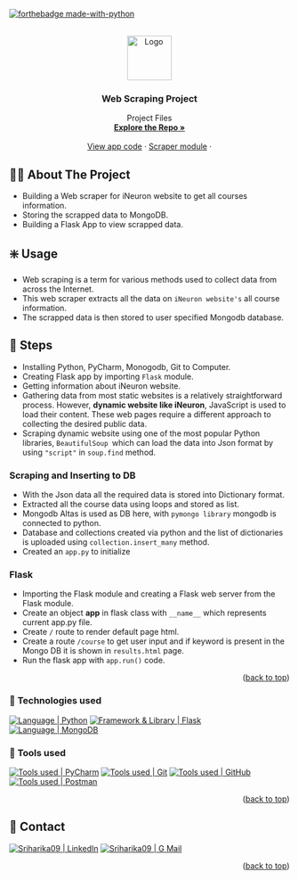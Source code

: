 <div id="top"></div>

[![forthebadge made-with-python](http://ForTheBadge.com/images/badges/made-with-python.svg)](https://www.python.org/)

<!-- PROJECT LOGO -->
<br />
<div align="center">
  <a href="https://github.com/Sriharika09">
    <img src="https://cdn-icons-png.flaticon.com/512/3408/3408473.png" alt="Logo" width="80" height="80"/> 
  </a>

<h3 align="center">Web Scraping Project</h3>

  <p align="center">
    Project Files
    <br />
    <a href="https://github.com/Sriharika09/Flask_app_project"><strong>Explore the Repo »</strong></a>
    <br />
    <br />
    <a href="https://github.com/Sriharika09/Flask_app_project/blob/main/app.py">View app code</a>
    ·
    <a href="https://github.com/Sriharika09/Flask_app_project/blob/main/Scrapper.py"> Scraper module</a>
    ·
  </p>
</div>


<!-- ABOUT THE PROJECT -->
## 👨‍💻 About The Project
* Building a Web scraper for iNeuron website to get all courses information.
* Storing the scrapped data to MongoDB.
* Building a Flask App to view scrapped data.

<!-- USAGE -->
## ❇️ Usage
*  Web scraping is a term for various methods used to collect data from across the Internet.
*  This web scraper extracts all the data on `iNeuron website's` all course information.
*  The scrapped data is then stored to user specified Mongodb database.

<!-- STEPS -->
## 📌 Steps

* Installing Python, PyCharm, Monogodb, Git to Computer.
* Creating Flask app by importing `Flask` module.
* Getting information about iNeuron website.
* Gathering data from most static websites is a relatively straightforward process. However, **dynamic website like iNeuron**, JavaScript is used to load their content. These web pages require a different approach to collecting the desired public data.
* Scraping dynamic website using one of the most popular Python libraries, `BeautifulSoup `which can load the data into Json format by using `"script"` in `soup.find` method.

### Scraping and Inserting to DB
* With the Json data all the required data is stored into Dictionary format.
* Extracted all the course data using loops and stored as list.
* Mongodb Altas is used as DB here, with `pymongo library` mongodb is connected to python.
* Database and collections created via python and the list of dictionaries is uploaded using `collection.insert_many` method.
* Created an `app.py` to initialize

### Flask
* Importing the Flask module and creating a Flask web server from the Flask module.
* Create an object **app** in flask class with `__name__` which represents current app.py file.
* Create `/` route to render default page html.
* Create a route `/course` to get user input and if keyword is present in the Mongo DB it is shown in `results.html` page.
* Run the flask app with `app.run()` code.

<p align="right">(<a href="#top">back to top</a>)</p>




### 🧰 **Technologies used**
[![Language | Python](https://img.shields.io/badge/Python-eeeeee?style=for-the-badge&logo=python&logoColor=ffffff&labelColor=3776AB)][python]
[![Framework & Library | Flask](https://img.shields.io/badge/Flask-eeeeee?style=for-the-badge&logo=flask&logoColor=000000&labelColor=fefefe)][flask]
[![Language | MongoDB](https://img.shields.io/badge/Mongo_DB-eeeeee?style=for-the-badge&logo=mongodb&logoColor=47A248&labelColor=fefefe)][mongodb]

### 🔧 **Tools used**
[![Tools used | PyCharm](https://img.shields.io/badge/PyCharm-eeeeee?style=for-the-badge&logo=PyCharm&logoColor=008000&labelColor=2C2C32)][PyCharm]
[![Tools used | Git](https://img.shields.io/badge/Git-eeeeee?style=for-the-badge&logo=git&logoColor=F05032&labelColor=f0efe7)][git]
[![Tools used | GitHub](https://img.shields.io/badge/Github-eeeeee?style=for-the-badge&logo=github&logoColor=ffffff&labelColor=181717)][github]
[![Tools used | Postman](https://img.shields.io/badge/Postman-eeeeee?style=for-the-badge&logo=postman&logoColor=FF6C37&labelColor=fefefe)][postman]
<p align="right">(<a href="#top">back to top</a>)</p>


<!-- CONTACT -->
## 📌 Contact
[![Sriharika09 | LinkedIn](https://img.shields.io/badge/Sriharika-eeeeee?style=for-the-badge&logo=linkedin&logoColor=ffffff&labelColor=0A66C2)][reach_linkedin]
[![Sriharika09 | G Mail](https://img.shields.io/badge/Sriharika-eeeeee?style=for-the-badge&logo=gmail&logoColor=ffffff&labelColor=EA4335)][reach_gmail]

<p align="right">(<a href="#top">back to top</a>)</p>




<!-- MARKDOWN LINKS  -->

<!-- Tools Used -->
[PyCharm]: https://code.visualstudio.com/
[postman]: https://www.postman.com/
[git]: https://git-scm.com/
[github]: https://github.com/
[microsoft_azure]: https://azure.microsoft.com/en-in/features/azure-portal/
[python]: https://www.python.org/
[mongodb]: https://www.mongodb.com/
[flask]: https://flask.palletsprojects.com/en/2.1.x/

<!--contact-->
[reach_linkedin]:https://github.com/Sriharika09/Course-Web-Scraping
[reach_gmail]: mailto:https://github.com/Sriharika09/Course-Web-Scraping?subject=Github
